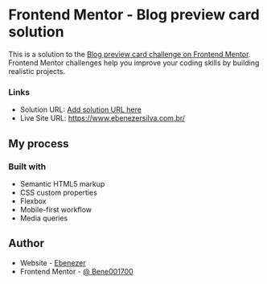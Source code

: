 # Frontend Mentor - Blog preview card solution

This is a solution to the [Blog preview card challenge on Frontend Mentor](https://www.frontendmentor.io/challenges/blog-preview-card-ckPaj01IcS). Frontend Mentor challenges help you improve your coding skills by building realistic projects. 

### Links

- Solution URL: [Add solution URL here](https://your-solution-url.com)
- Live Site URL: https://www.ebenezersilva.com.br/

## My process


### Built with

- Semantic HTML5 markup
- CSS custom properties
- Flexbox
- Mobile-first workflow
- Media queries

## Author

- Website - [Ebenezer](https://ebenezersilva@gmail.com)
- Frontend Mentor - [@ Bene001700](https://www.frontendmentor.io/profile/Bene001700)

